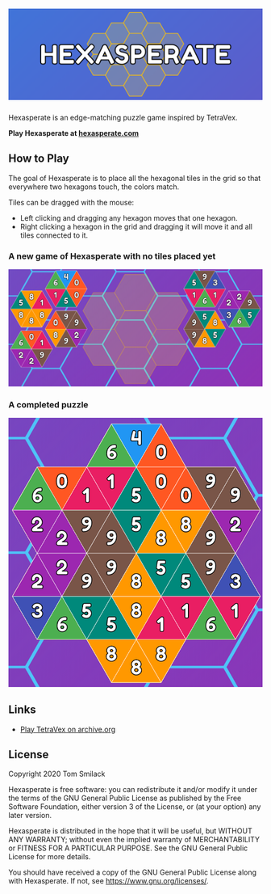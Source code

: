 # ![Hexasperate title card](assets/hexasperate-title.png)

Hexasperate is an edge-matching puzzle game inspired by TetraVex.

**Play Hexasperate at [hexasperate.com](https://www.hexasperate.com)**

## How to Play

The goal of Hexasperate is to place all the hexagonal tiles in the grid so that everywhere two hexagons touch, the colors match.

Tiles can be dragged with the mouse:
* Left clicking and dragging any hexagon moves that one hexagon.
* Right clicking a hexagon in the grid and dragging it will move it and all tiles connected to it.

### A new game of Hexasperate with no tiles placed yet
![A new game of Hexasperate](assets/goal-before.png)

### A completed puzzle
![A completed game of Hexasperate](assets/goal-after.png)

## Links

* [Play TetraVex on archive.org](https://archive.org/details/win3_TetraVex)

## License
Copyright 2020 Tom Smilack

Hexasperate is free software: you can redistribute it and/or modify
it under the terms of the GNU General Public License as published by
the Free Software Foundation, either version 3 of the License, or
(at your option) any later version.

Hexasperate is distributed in the hope that it will be useful,
but WITHOUT ANY WARRANTY; without even the implied warranty of
MERCHANTABILITY or FITNESS FOR A PARTICULAR PURPOSE.  See the
GNU General Public License for more details.

You should have received a copy of the GNU General Public License
along with Hexasperate.  If not, see <https://www.gnu.org/licenses/>.
